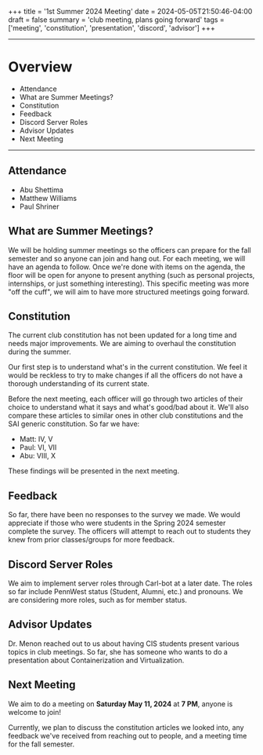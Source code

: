 +++
title = '1st Summer 2024 Meeting'
date = 2024-05-05T21:50:46-04:00
draft = false
summary = 'club meeting, plans going forward'
tags = ['meeting', 'constitution', 'presentation', 'discord', 'advisor']
+++

***

# Overview

- Attendance
- What are Summer Meetings?
- Constitution
- Feedback
- Discord Server Roles
- Advisor Updates
- Next Meeting

***

## Attendance

- Abu Shettima
- Matthew Williams
- Paul Shriner

## What are Summer Meetings?

We will be holding summer meetings so the officers can prepare for the fall semester and so anyone can join and hang out. For each meeting, we will have an agenda to follow. Once we're done with items on the agenda, the floor will be open for anyone to present anything (such as personal projects, internships, or just something interesting). This specific meeting was more "off the cuff", we will aim to have more structured meetings going forward.

## Constitution

The current club constitution has not been updated for a long time and needs major improvements. We are aiming to overhaul the constitution during the summer.

Our first step is to understand what's in the current constitution. We feel it would be reckless to try to make changes if all the officers do not have a thorough understanding of its current state. 

Before the next meeting, each officer will go through two articles of their choice to understand what it says and what's good/bad about it. We'll also compare these articles to similar ones in other club constitutions and the SAI generic constitution. So far we have:

- Matt: IV, V
- Paul: VI, VII
- Abu: VIII, X

These findings will be presented in the next meeting.

## Feedback

So far, there have been no responses to the survey we made. We would appreciate if those who were students in the Spring 2024 semester complete the survey. The officers will attempt to reach out to students they knew from prior classes/groups for more feedback.

## Discord Server Roles

We aim to implement server roles through Carl-bot at a later date. The roles so far include PennWest status (Student, Alumni, etc.) and pronouns. We are considering more roles, such as for member status. 

## Advisor Updates

Dr. Menon reached out to us about having CIS students present various topics in club meetings. So far, she has someone who wants to do a presentation about Containerization and Virtualization.

## Next Meeting

We aim to do a meeting on **Saturday May 11, 2024** at **7 PM**, anyone is welcome to join!

Currently, we plan to discuss the constitution articles we looked into, any feedback we've received from reaching out to people, and a meeting time for the fall semester.

